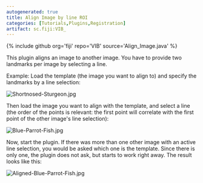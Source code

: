 ```yaml
---
autogenerated: true
title: Align Image by line ROI
categories: [Tutorials,Plugins,Registration]
artifact: sc.fiji:VIB_
---
```


{% include github org='fiji' repo='VIB' source='Align_Image.java' %}

This plugin aligns an image to another image. You have to provide two landmarks per image by selecting a line.

Example: Load the template (the image you want to align to) and specify the landmarks by a line selection:

![](/media/shortnosed-sturgeon.jpg "Shortnosed-Sturgeon.jpg")

Then load the image you want to align with the template, and select a line (the order of the points is relevant: the first point will correlate with the first point of the other image's line selection):

![](/media/blue-parrot-fish.jpg "Blue-Parrot-Fish.jpg")

Now, start the plugin. If there was more than one other image with an active line selection, you would be asked which one is the template. Since there is only one, the plugin does not ask, but starts to work right away. The result looks like this:

![](/media/Aligned-Blue-Parrot-Fish.jpg "Aligned-Blue-Parrot-Fish.jpg")

  
